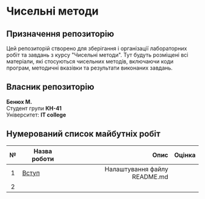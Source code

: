 # Чисельні методи

## Призначення репозиторію

Цей репозиторій створено для зберігання і організації лабораторних робіт та завдань з курсу "Чисельні методи". Тут будуть розміщені всі матеріали, які стосуються чисельних методів, включаючи коди програм, методичні вказівки та результати виконаних завдань.

## Власник репозиторію

**Бенюх М.**  
Студент групи **КН-41**  
Університет: **IT college**

## Нумерований список майбутніх робіт

| №  | Назва роботи | Опис | Оцінка |
|:---:|---|---:|---:|
| 1 | [Вступ](https://vscode.dev/github/CMAYKL/labs/blob/main/init/README.md) | Налаштування файлу README.md  |   |
| 2 |  |    |   |